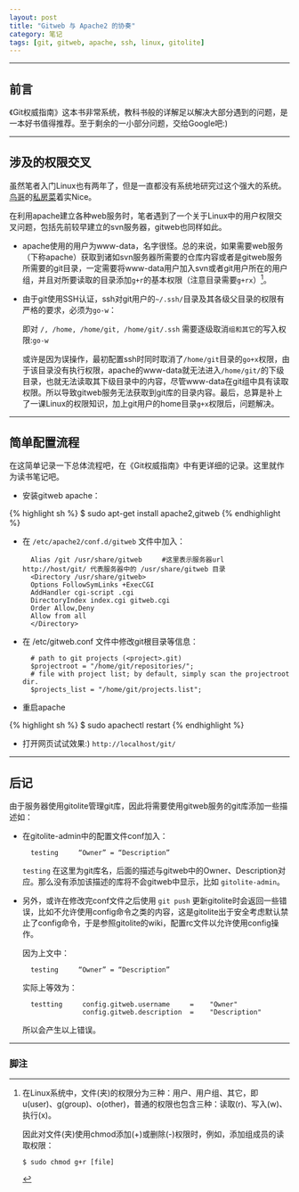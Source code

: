 ```yaml
---
layout: post
title: "Gitweb 与 Apache2 的协奏"
category: 笔记
tags: [git, gitweb, apache, ssh, linux, gitolite]
---
```


---

## 前言

《Git权威指南》这本书非常系统，教科书般的详解足以解决大部分遇到的问题，是一本好书值得推荐。至于剩余的一小部分问题，交给Google吧:)

---

## 涉及的权限交叉

虽然笔者入门Linux也有两年了，但是一直都没有系统地研究过这个强大的系统。[鸟哥][]的[私房菜][]着实Nice。

在利用apache建立各种web服务时，笔者遇到了一个关于Linux中的用户权限交叉问题，包括先前较早建立的svn服务器，gitweb也同样如此。

- apache使用的用户为www-data，名字很怪。总的来说，如果需要web服务（下称apache）获取到诸如svn服务器所需要的仓库内容或者是gitweb服务所需要的git目录，一定需要将www-data用户加入svn或者git用户所在的用户组，并且对所要读取的目录添加`g+r`的基本权限（注意目录需要`g+rx`）[^1]。

- 由于git使用SSH认证，ssh对git用户的`~/.ssh/`目录及其各级父目录的权限有严格的要求，必须为`go-w`：

    即对 `/, /home, /home/git, /home/git/.ssh` 需要逐级取消`组和其它`的写入权限:`go-w`

    或许是因为误操作，最初配置ssh时同时取消了`/home/git`目录的`go+x`权限，由于该目录没有执行权限，apache的www-data就无法进入`/home/git/`的下级目录，也就无法读取其下级目录中的内容，尽管www-data在git组中具有读取权限。所以导致gitweb服务无法获取到git库的目录内容。最后，总算是补上了一课Linux的权限知识，加上git用户的home目录`g+x`权限后，问题解决。


---

## 简单配置流程

在这简单记录一下总体流程吧，在《Git权威指南》中有更详细的记录。这里就作为读书笔记吧。

- 安装gitweb apache：

{% highlight sh %}
        $ sudo apt-get install apache2,gitweb
{% endhighlight %}

- 在 `/etc/apache2/conf.d/gitweb` 文件中加入：

        Alias /git /usr/share/gitweb     #这里表示服务器url http://host/git/ 代表服务器中的 /usr/share/gitweb 目录
        <Directory /usr/share/gitweb>
        Options FollowSymLinks +ExecCGI
        AddHandler cgi-script .cgi
        DirectoryIndex index.cgi gitweb.cgi
        Order Allow,Deny
        Allow from all
        </Directory>

- 在 /etc/gitweb.conf 文件中修改git根目录等信息：

        # path to git projects (<project>.git)
        $projectroot = "/home/git/repositories/";
        # file with project list; by default, simply scan the projectroot dir.
        $projects_list = "/home/git/projects.list";

- 重启apache

{% highlight sh %}
        $ sudo apachectl restart
{% endhighlight %}

- 打开网页试试效果:) `http://localhost/git/`

---

## 后记

由于服务器使用gitolite管理git库，因此将需要使用gitweb服务的git库添加一些描述如：

- 在gitolite-admin中的配置文件conf加入：

        testing     “Owner” = “Description”

    `testing` 在这里为git库名，后面的描述与gitweb中的Owner、Description对应。那么没有添加该描述的库将不会gitweb中显示，比如 `gitolite-admin`。

- 另外，或许在修改完conf文件之后使用 `git push` 更新gitolite时会返回一些错误，比如不允许使用config命令之类的内容，这是gitolite出于安全考虑默认禁止了config命令，于是参照gitolite的wiki，配置rc文件以允许使用config操作。

    因为上文中：

        testing     “Owner” = “Description”

    实际上等效为：

        testting     config.gitweb.username     =    "Owner"
                     config.gitweb.description  =    "Description"

    所以会产生以上错误。

---

### 脚注

[^1]: 在Linux系统中，文件(夹)的权限分为三种：用户、用户组、其它，即u(user)、g(group)、o(other)，普通的权限也包含三种：读取(r)、写入(w)、执行(x)。

    因此对文件(夹)使用chmod添加(+)或删除(-)权限时，例如，添加组成员的读取权限：

        $ sudo chmod g+r [file]


[鸟哥]: http://linux.vbird.org
[私房菜]: http://vbird.dic.ksu.edu.tw